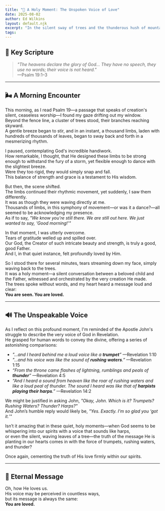 ```yaml
---
title: "🌳 A Holy Moment: The Unspoken Voice of Love"
date: 2025-08-02
author: Ed Wilkins
layout: default.njk
excerpt: "In the silent sway of trees and the thunderous hush of mountains, God's love speaks without words."
tags:
---
```


## 📖 Key Scripture

> _"The heavens declare the glory of God... They have no speech, they use no words; their voice is not heard."_  
> —Psalm 19:1–3

---

## 🌬️ A Morning Encounter

This morning, as I read Psalm 19—a passage that speaks of creation's silent, ceaseless worship—I found my gaze drifting out my window.  
Beyond the fence line, a cluster of trees stood, their branches reaching skyward.  
A gentle breeze began to stir, and in an instant, a thousand limbs, laden with hundreds of thousands of leaves, began to sway back and forth in a mesmerizing rhythm.

I paused, contemplating God's incredible handiwork.  
How remarkable, I thought, that He designed these limbs to be strong enough to withstand the fury of a storm, yet flexible enough to dance with the slightest breeze.  
Were they too rigid, they would simply snap and fall.  
This balance of strength and grace is a testament to His wisdom.

But then, the scene shifted.  
The limbs continued their rhythmic movement, yet suddenly, I saw them differently.  
It was as though they were waving directly at me.  
Thousands of limbs, in this symphony of movement—or was it a dance?—all seemed to be acknowledging my presence.  
As if to say, _"We know you're still there. We are still out here. We just wanted to say, 'Good morning!'"_

In that moment, I was utterly overcome.  
Tears of gratitude welled up and spilled over.  
Our God, the Creator of such intricate beauty and strength, is truly a good, good Father.  
And I, in that quiet instance, felt profoundly loved by Him.

So I stood there for several minutes, tears streaming down my face, simply waving back to the trees.  
It was a holy moment—a silent conversation between a beloved child and the Father, witnessed and orchestrated by the very creation He made.  
The trees spoke without words, and my heart heard a message loud and clear:  
**You are seen. You are loved.**

---

## 🔊 The Unspeakable Voice

As I reflect on this profound moment, I'm reminded of the Apostle John's struggle to describe the very voice of God in Revelation.  
He grasped for human words to convey the divine, offering a series of astonishing comparisons:

- _"...and I heard behind me a loud voice like a **trumpet**”_ —Revelation 1:10
- _"...and his voice was like the sound of **rushing waters**.”_ —Revelation 1:15
- _“From the throne came flashes of lightning, rumblings and peals of **thunder**”_ —Revelation 4:5
- _“And I heard a sound from heaven like the roar of rushing waters and like a loud peal of thunder. The sound I heard was like that of **harpists playing their harps**.”_ —Revelation 14:2

We might be justified in asking John, _"Okay, John. Which is it? Trumpets? Rushing Waters? Thunder? Harps?"_  
And John’s humble reply would likely be, _"Yes. Exactly. I’m so glad you ‘got it.’"_

Isn’t it amazing that in these quiet, holy moments—when God seems to be whispering into our spirits with a voice that sounds like harps,  
or even the silent, waving leaves of a tree—the truth of the message He is planting in our hearts comes in with the force of trumpets, rushing waters, and thunder?

Once again, cementing the truth of His love firmly within our spirits.

---

## 💖 Eternal Message

Oh, how He loves us.  
His voice may be perceived in countless ways,  
but its message is always the same:  
**You are loved.**
